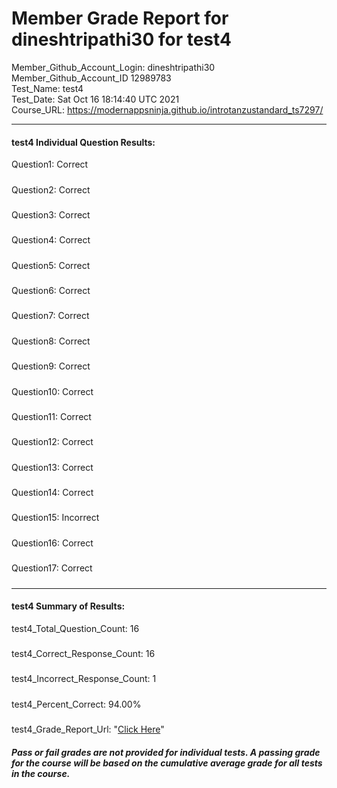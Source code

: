 # Member Grade Report for dineshtripathi30 for test4  
   
Member_Github_Account_Login: dineshtripathi30  
Member_Github_Account_ID 12989783  
Test_Name: test4  
Test_Date: Sat Oct 16 18:14:40 UTC 2021  
Course_URL: https://modernappsninja.github.io/introtanzustandard_ts7297/  
   
---  
#### test4 Individual Question Results:  
Question1: Correct  
#####  
Question2: Correct  
#####  
Question3: Correct  
#####  
Question4: Correct  
#####  
Question5: Correct  
#####  
Question6: Correct  
#####  
Question7: Correct  
#####  
Question8: Correct  
#####  
Question9: Correct  
#####  
Question10: Correct  
#####  
Question11: Correct  
#####  
Question12: Correct  
#####  
Question13: Correct  
#####  
Question14: Correct  
#####  
Question15: Incorrect  
#####  
Question16: Correct  
#####  
Question17: Correct  
#####  
---  
#### test4 Summary of Results:  
test4_Total_Question_Count: 16  
#####  
test4_Correct_Response_Count: 16  
#####  
test4_Incorrect_Response_Count: 1  
#####  
test4_Percent_Correct: 94.00%  
#####  
test4_Grade_Report_Url: "[Click Here](https://github.com/modernappsninjas/dineshtripathi30/blob/main/static/userdata/courses/introtanzustandard_ts7297/grade_report.pr397.test4.md)"
##### Pass or fail grades are not provided for individual tests. A passing grade for the course will be based on the cumulative average grade for all tests in the course.  
